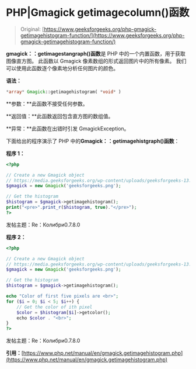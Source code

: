 # PHP|Gmagick getimagecolumn()函数

> Original: [https://www.geeksforgeeks.org/php-gmagick-getimagehistogram-function/](https://www.geeksforgeeks.org/php-gmagick-getimagehistogram-function/)

**gmagick：：getimagestangraph()函数**是 PHP 中的一个内置函数，用于获取图像直方图。 此函数以 Gmagick 像素数组的形式返回图片中的所有像素。 我们可以使用此函数逐个像素地分析任何图片的颜色。

**语法：**

```php
*array* Gmagick::getimagehistogram( *void* )
```

**参数：**此函数不接受任何参数。

**返回值：**此函数返回包含直方图的数组值。

**异常：**此函数在出错时引发 GmagickException。

下面给出的程序演示了 PHP 中的**Gmagick：：getimagehistgraph()函数**：

**程序 1：**

```php
<?php

// Create a new Gmagick object
// https://media.geeksforgeeks.org/wp-content/uploads/geeksforgeeks-13.png
$gmagick = new Gmagick('geeksforgeeks.png');

// Get the histogram
$histogram = $gmagick->getimagehistogram();
print("<pre>".print_r($histogram, true)."</pre>");
?>
```

发帖主题：Re：Колибри0.7.8.0

**程序 2：**

```php
<?php

// Create a new Gmagick object
// https://media.geeksforgeeks.org/wp-content/uploads/geeksforgeeks-13.png
$gmagick = new Gmagick('geeksforgeeks.png');

// Get the histogram
$histogram = $gmagick->getimagehistogram();

echo "Color of first five pixels are <br>";
for ($i = 0; $i < 5; $i++) {
    // Get the color of ith pixel
    $color = $histogram[$i]->getcolor();
    echo $color . "<br>";
}
?>
```

发帖主题：Re：Колибри0.7.8.0

**引用：**[https://www.php.net/manual/en/gmagick.getimagehistogram.php](https://www.php.net/manual/en/gmagick.getimagehistogram.php)